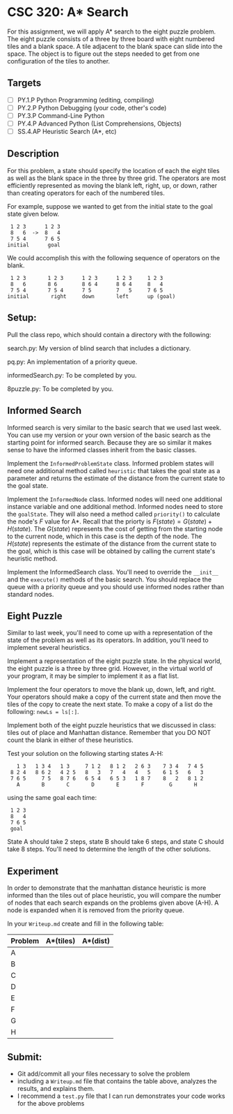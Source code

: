 # CSC 320: A* Search



For this assignment, we will apply A* search to the eight puzzle problem. The eight puzzle consists of a three by three board with eight numbered tiles and a blank space. A tile adjacent to the blank space can slide into the space. The object is to figure out the steps needed to get from one configuration of the tiles to another.

## Targets

- [ ] PY.1.P	Python Programming (editing, compiling)
- [ ] PY.2.P	Python Debugging (your code, other's code)
- [ ] PY.3.P	Command-Line Python
- [ ] PY.4.P	Advanced Python (List Comprehensions, Objects)
- [ ] SS.4.AP	Heuristic Search (A*, etc)	

## Description

For this problem, a state should specify the location of each the eight tiles as well as the blank space in the three by three grid. The operators are most efficiently represented as moving the blank left, right, up, or down, rather than creating operators for each of the numbered tiles.


For example, suppose we wanted to get from the initial state to the goal state given below.

```
 1 2 3      1 2 3
 8   6  ->  8   4
 7 5 4      7 6 5 
initial      goal
```


We could accomplish this with the following sequence of operators on the blank.


```
 1 2 3       1 2 3      1 2 3      1 2 3     1 2 3
 8   6       8 6        8 6 4      8 6 4     8   4
 7 5 4       7 5 4      7 5        7   5     7 6 5
initial       right     down       left      up (goal) 
```     


## Setup:

Pull the class repo, which should contain a directory with the following:

search.py: My version of blind search that includes a dictionary.

pq.py: An implementation of a priority queue.

informedSearch.py: To be completed by you.

8puzzle.py: To be completed by you.



## Informed Search


Informed search is very similar to the basic search that we used last week. You can use my version or your own version of the basic search as the starting point for informed search. Because they are so similar it makes sense to have the informed classes inherit from the basic classes.


Implement the `InformedProblemState` class. Informed problem states will need one additional method called `heuristic` that takes the goal state as a parameter and returns the estimate of the distance from the current state to the goal state.

Implement the `InformedNode` class. Informed nodes will need one additional instance variable and one additional method. Informed nodes need to store the `goalState`. They will also need a method called `priority()` to calculate the node's $F$ value for A*. Recall that the priorty is  $F(state) = G(state) + H(state)$. The $G(state)$ represents the cost of getting from the starting node to the current node, which in this case is the depth of the node. The $H(state)$ represents the estimate of the distance from the current state to the goal, which is this case will be obtained by calling the current state's heuristic method.

Implement the InformedSearch class. You'll need to override the `__init__` and the `execute()` methods of the basic search. You should replace the queue with a priority queue and you should use informed nodes rather than standard nodes.

## Eight Puzzle


Similar to last week, you'll need to come up with a representation of the state of the problem as well as its operators. In addition, you'll need to implement several heuristics.

Implement a representation of the eight puzzle state. In the physical world, the eight puzzle is a three by three grid. However, in the virtual world of your program, it may be simpler to implement it as a flat list.

Implement the four operators to move the blank up, down, left, and right. Your operators should make a copy of the current state and then move the tiles of the copy to create the next state. To make a copy of a list do the following:
`newLs = ls[:]`.

Implement both of the eight puzzle heuristics that we discussed in class: tiles out of place and Manhattan distance. Remember that you DO NOT count the blank in either of these heuristics.

Test your solution on the following starting states A-H:
```
   1 3   1 3 4   1 3     7 1 2   8 1 2   2 6 3    7 3 4   7 4 5
 8 2 4   8 6 2   4 2 5   8   3   7   4   4   5    6 1 5   6   3
 7 6 5     7 5   8 7 6   6 5 4   6 5 3   1 8 7    8   2   8 1 2
   A       B       C       D       E       F        G       H
```

using the same goal each time:
```
 1 2 3
 8   4
 7 6 5
 goal
 ```


State A should take 2 steps, state B should take 6 steps, and state C should take 8 steps. You'll need to determine the length of the other solutions.

## Experiment


In order to demonstrate that the manhattan distance heuristic is more informed than the tiles out of place heuristic, you will compare the number of nodes that each search expands on the problems given above (A-H). A node is expanded when it is removed from the priority queue.

In your `Writeup.md` create and fill in the following table:


| Problem  |  A*(tiles) |   A*(dist) |
|----------|------------|------------|
|A         |            |            |
|B         |            |            |
|C         |            |            |
|D         |            |            |
|E         |            |            |
|F         |            |            |
|G         |            |            |
|H         |            |            |


## Submit:


* Git add/commit all your files necessary to solve the problem
* including a `Writeup.md` file that contains the table above, analyzes the results, and explains them.
* I recommend a `test.py` file that I can run demonstrates your code works for the above problems

